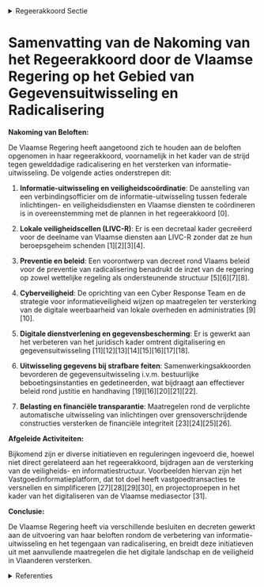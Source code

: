 

<details>
        <summary>Regeerakkoord Sectie </summary>
        <p>3.4 Dankzij een gecoördineerde uitwisseling van gegevens De strijd tegen gewelddadige radicalisering en extremisme heeft aangetoond dat ook de Vlaamse overheid, en al haar diensten en voorzieningen, gebaat zijn bij een vlotte informatie-uitwisseling met de federale inlichtingen- en veiligheidsdiensten, maar ook bijvoorbeeld met de lokale overheden. Informatie-uitwisseling tussen de verschillende niveaus is evenwel ook nodig in een ruimere context dan gewelddadige radicalisering en extremisme. We creëren een decretaal kader zodat medewerkers van Vlaamse diensten en voorzieningen kunnen deelnemen aan een LIVC-R zonder dat ze daarbij hun eventuele beroepsgeheim schenden. Om de informatiepositie van de Vlaamse overheid te versterken, wordt een verbindings-officier met veiligheidsmachtiging geïnstal-leerd, die de informatie-uitwisseling tussen federale inlichtingen- en veiligheidsdiensten en diensten en voorzieningen van de Vlaamse overheid coördineert. Dit betekent dat de reeds bestaande informatiestromen blijven bestaan, maar dat de verbindingsofficier ook in kennis wordt gesteld van deze informatie zodat die een globaal beeld kan vormen. </p>
        </details> 

# Samenvatting van de Nakoming van het Regeerakkoord door de Vlaamse Regering op het Gebied van Gegevensuitwisseling en Radicalisering

**Nakoming van Beloften:**

De Vlaamse Regering heeft aangetoond zich te houden aan de beloften opgenomen in haar regeerakkoord, voornamelijk in het kader van de strijd tegen gewelddadige radicalisering en het versterken van informatie-uitwisseling. De volgende acties onderstrepen dit:

1. **Informatie-uitwisseling en veiligheidscoördinatie**: De aanstelling van een verbindingsofficier om de informatie-uitwisseling tussen federale inlichtingen- en veiligheidsdiensten en Vlaamse diensten te coördineren is in overeenstemming met de plannen in het regeerakkoord \[0\].

2. **Lokale veiligheidscellen (LIVC-R)**: Er is een decretaal kader gecreëerd voor de deelname van Vlaamse diensten aan LIVC-R zonder dat ze hun beroepsgeheim schenden \[1\]\[2\]\[3\]\[4\].

3. **Preventie en beleid**: Een voorontwerp van decreet rond Vlaams beleid voor de preventie van radicalisering benadrukt de inzet van de regering op zowel wettelijke regeling als ondersteunende structuur \[5\]\[6\]\[7\]\[8\].

4. **Cyberveiligheid**: De oprichting van een Cyber Response Team en de strategie voor informatieveiligheid wijzen op maatregelen ter versterking van de digitale weerbaarheid van lokale overheden en administraties \[9\]\[10\].

5. **Digitale dienstverlening en gegevensbescherming**: Er is gewerkt aan het verbeteren van het juridisch kader omtrent digitalisering en gegevensuitwisseling \[11\]\[12\]\[13\]\[14\]\[15\]\[16\]\[17\]\[18\].

6. **Uitwisseling gegevens bij strafbare feiten**: Samenwerkingsakkoorden bevorderen de gegevensuitwisseling i.v.m. bestuurlijke beboetingsinstanties en gedetineerden, wat bijdraagt aan effectiever beleid rond justitie en handhaving \[19\]\[16\]\[20\]\[21\]\[22\].

7. **Belasting en financiële transparantie**: Maatregelen rond de verplichte automatische uitwisseling van inlichtingen over grensoverschrijdende constructies versterken de financiële integriteit \[23\]\[24\]\[25\]\[26\].

**Afgeleide Activiteiten:**

Bijkomend zijn er diverse initiatieven en reguleringen ingevoerd die, hoewel niet direct gerelateerd aan het regeerakkoord, bijdragen aan de versterking van de veiligheids- en informatiestructuur. Voorbeelden hiervan zijn het Vastgoedinformatieplatform, dat tot doel heeft vastgoedtransacties te versnellen en simplificeren \[27\]\[28\]\[29\]\[30\], en projectoproepen in het kader van het digitaliseren van de Vlaamse mediasector \[31\].

**Conclusie:**

De Vlaamse Regering heeft via verschillende besluiten en decreten gewerkt aan de uitvoering van haar beloften rondom de verbetering van informatie-uitwisseling en het tegengaan van radicalisering, en breidt deze initiatieven uit met aanvullende maatregelen die het digitale landschap en de veiligheid in Vlaanderen versterken.

<details>
        <summary> Referenties</summary>
        **[\[0\]](http://themis.vlaanderen.be/id/resource/9f4d4c60-492a-11ec-94bb-99a9d1e168fe)** : **(2020-02-21)** Aanstellen van een verbindingsofficier met veiligheidsmachtiging   Om de informatiepositie van de Vlaamse overheid te versterken, wijst  de Vlaamse Regering een verbindingsofficier  van de geïntegreer... 

**[\[1\]](http://themis.vlaanderen.be/id/resource/a96d8f70-4925-11ec-94bb-99a9d1e168fe)** : **(2020-12-18)** Vlaamse deelname aan lokale integrale veiligheidscellen rond radicalisme, extremisme en terrorisme Voorontwerp van decreet houdende de machtiging van de Vlaamse deelnemers aan en de regeling van de mo... 

**[\[2\]](http://themis.vlaanderen.be/id/resource/bff8d9d0-4924-11ec-94bb-99a9d1e168fe)** : **(2021-03-05)** Vlaamse deelname aan lokale integrale veiligheidscellen rond radicalisme, extremisme en terrorisme: machtigingsdecreet Ontwerpdecreet houdende de machtiging van de Vlaamse deelnemers aan en de regelin... 

**[\[3\]](http://themis.vlaanderen.be/id/resource/d4ee8f50-8a7a-11ec-b92e-970acd8c80b9)** : **(2020-10-30)** Lokale integrale veiligheidscellen rond radicalisme, extremisme en terrorisme: regeling modaliteiten deelname Vlaamse leden Voorontwerp van decreet houdende de machtiging van de Vlaamse deelnemers aan... 

**[\[4\]](http://themis.vlaanderen.be/id/resource/d43a5e70-4927-11ec-94bb-99a9d1e168fe)** : **(2020-07-17)** Lokale integrale veiligheidscellen rond radicalisme, extremisme en terrorisme (LIVC): regeling modaliteiten deelname Voorontwerp van decreet houdende de machtiging van de Vlaamse deelnemers aan en de ... 

**[\[5\]](http://themis.vlaanderen.be/id/nieuwsbericht/64A3E4942D77B42474D4F799)** : **(2023-07-07)** Voorontwerp van decreet Vlaams beleid voor preventie radicalisering, extremisme, terrorisme en negatieve polarisatie Voorontwerp van decreet over het Vlaamse beleid voor de preventie van gewelddadige ... 

**[\[6\]](http://themis.vlaanderen.be/id/nieuwsbericht/6513D2433605E1AC863C032B)** : **(2023-09-29)** Voorontwerp van decreet Vlaams beleid voor preventie radicalisering, extremisme, terrorisme en schadelijke polarisatie Voorontwerp van decreet over het Vlaamse beleid voor de preventie van gewelddadig... 

**[\[7\]](http://themis.vlaanderen.be/id/nieuwsbericht/657050DBE2E2C9E5814BECFD)** : **(2023-12-08)** Ontwerpdecreet Vlaams beleid voor preventie radicalisering, extremisme, terrorisme en schadelijke polarisatie Ontwerpdecreet over het Vlaamse beleid voor de preventie van gewelddadige radicalisering, ... 

**[\[8\]](http://themis.vlaanderen.be/id/nieuwsbrief-info/60A3B2AA364ED90008000362)** : **(2021-05-21)** Vlaamse deelname aan lokale integrale veiligheidscellen rond radicalisme, extremisme en terrorisme: machtigingsdecreet Bekrachtiging en afkondiging van het decreet houdende de machtiging van de Vlaams... 

**[\[9\]](http://themis.vlaanderen.be/id/nieuwsbrief-info/63BE78B9D6588B87B5E5CFE6)** : **(2023-01-13)** Verhoogde dreiging op vlak informatieveiligheid: opstart coördinerend Cyber Response Team lokale overheden en versnelde investeringen VO-strategie informatieveiligheid A. Opstart coördinerend Cyber Re... 

**[\[10\]](http://themis.vlaanderen.be/id/nieuwsbrief-info/61669965364ED90009000493)** : **(2021-10-15)** Strategie voor Informatieveiligheid binnen (de dienstverlening van) de Vlaamse overheid   De Vlaamse Regering keurt de Strategie voor Informatieveiligheid goed zoals voorgesteld door het Stuurorgaan v... 

**[\[11\]](http://themis.vlaanderen.be/id/nieuwsbericht/6494393E2D77B42474D4DB93)** : **(2023-06-23)** Versterking juridisch kader digitalisering dienstverlening Vlaamse instanties: wijzigingsdecreet Bekrachtiging en afkondiging van het decreet tot wijziging van het decreet van 18 juli 2008 betreffende... 

**[\[12\]](http://themis.vlaanderen.be/id/resource/d3e24f70-8a7a-11ec-b92e-970acd8c80b9)** : **(2020-10-30)** Gegevensverwerking en informatie-uitwisseling gedetineerden: wijzigingsdecreet Ontwerpdecreet tot wijziging van het decreet van 8 maart 2013 betreffende de organisatie van hulp- en dienstverlening aan... 

**[\[13\]](http://themis.vlaanderen.be/id/nieuwsbrief-info/63A1768ADBF1CAE8110220B4)** : **(2022-12-23)** Versterking juridisch kader digitalisering dienstverlening Vlaamse instanties: wijzigingsdecreet Voorontwerp van decreet tot wijziging van het decreet van 18 juli 2008 betreffende het elektronische be... 

**[\[14\]](http://themis.vlaanderen.be/id/nieuwsbericht/6442334ECA1CB15B58CF4920)** : **(2023-04-21)** Versterking juridisch kader digitalisering dienstverlening Vlaamse instanties: wijzigingsdecreet Ontwerpdecreet tot wijziging van het decreet van 18 juli 2008 betreffende het elektronische bestuurlijk... 

**[\[15\]](http://themis.vlaanderen.be/id/nieuwsbericht/63EC962A2E929B312AB5D9BD)** : **(2023-02-17)** Versterking juridisch kader digitalisering dienstverlening Vlaamse instanties: wijzigingsdecreet Voorontwerp van decreet tot wijziging van het decreet van 18 juli 2008 betreffende het elektronische be... 

**[\[16\]](http://themis.vlaanderen.be/id/resource/d7901920-4927-11ec-94bb-99a9d1e168fe)** : **(2020-07-17)** Decreet organisatie gegevensverwerking en informatie-uitwisseling gedetineerden: wijziging Voorontwerp van decreet tot wijziging van het decreet van 8 maart 2013 betreffende de organisatie van hulp- e... 

**[\[17\]](http://themis.vlaanderen.be/id/nieuwsbrief-info/60E42297364ED900080007C3)** : **(2021-07-09)** Draaiboek en vraag- en antwoordfiche lokale integrale veiligheidscellen inzake radicalisme, extremisme en terrorisme (LIVC R) 

**[\[18\]](http://themis.vlaanderen.be/id/resource/cf32ea30-4929-11ec-94bb-99a9d1e168fe)** : **(2020-04-24)** Decreet organisatie gegevensverwerking en informatie-uitwisseling gedetineerden: wijziging Voorontwerp van decreet tot wijziging van het decreet van 8 maart 2013 betreffende de organisatie van hulp- e... 

**[\[19\]](http://themis.vlaanderen.be/id/nieuwsbericht/641185783335D329E25ECD65)** : **(2023-03-17)** Samenwerkingsakkoord uitwisseling gegevens tussen Openbaar Ministerie en een Vlaamse bestuurlijke beboetingsinstantie Ontwerp van samenwerkingsakkoord tussen de Federale Staat, de Vlaamse Gemeenschap ... 

**[\[20\]](http://themis.vlaanderen.be/id/nieuwsbrief-info/63983790C2B90D4571CF8683)** : **(2022-12-16)** Gegevensdeling hulp- en dienstverlening aan gedetineerden Voorontwerp van besluit van de Vlaamse Regering tot regeling van de gegevensverwerking en informatie-uitwisseling, vermeld in hoofdstuk 4 van ... 

**[\[21\]](http://themis.vlaanderen.be/id/nieuwsbericht/645CDBD08E8235823F6B763A)** : **(2023-05-12)** Gegevensdeling hulp- en dienstverlening aan gedetineerden Ontwerpbesluit van de Vlaamse Regering tot regeling van de gegevensverwerking en informatie-uitwisseling, vermeld in hoofdstuk 4 van het decre... 

**[\[22\]](http://themis.vlaanderen.be/id/resource/d71bdae0-4924-11ec-94bb-99a9d1e168fe)** : **(2021-02-26)** Wijzigingsdecreet organisatie hulp- en dienstverlening gedetineerden wat gegevensverwerking en informatie-uitwisseling betreft Bekrachtiging en afkondiging van het decreet tot wijziging van het decree... 

**[\[23\]](http://themis.vlaanderen.be/id/resource/65b091c0-4929-11ec-94bb-99a9d1e168fe)** : **(2020-05-15)** Verplichte automatische uitwisseling van inlichtingen over meldingsplichtige grensoverschrijdende constructies Voorontwerp van decreet tot wijziging van het decreet van 21 juni 2013 betreffende de adm... 

**[\[24\]](http://themis.vlaanderen.be/id/resource/837a57d0-492a-11ec-94bb-99a9d1e168fe)** : **(2020-03-06)** Verplichte automatische uitwisseling van inlichtingen over meldingsplichtige grensoverschrijdende constructies Voorontwerp van decreet tot wijziging van het decreet van 21 juni 2013 betreffende de adm... 

**[\[25\]](http://themis.vlaanderen.be/id/resource/753f07e0-4927-11ec-94bb-99a9d1e168fe)** : **(2020-09-18)** Automatische uitwisseling gegevens en inlichtingen meldingsplichtige grensoverschrijdende constructie Voorontwerp van besluit van de Vlaamse Regering tot wijziging van het besluit van de Vlaamse Reger... 

**[\[26\]](http://themis.vlaanderen.be/id/resource/643b5e40-4926-11ec-94bb-99a9d1e168fe)** : **(2020-12-04)** Automatische uitwisseling gegevens en inlichtingen meldingsplichtige grensoverschrijdende constructie in kader van belastingen Ontwerpbesluit van de Vlaamse Regering tot wijziging van het besluit van ... 

**[\[27\]](http://themis.vlaanderen.be/id/nieuwsbericht/64AE80200592342F299DBA45)** : **(2023-07-14)** Voorontwerp van decreet over het Vastgoedinformatieplatform Voorontwerp van decreet over het Vastgoedinformatieplatform  Na adviezen van de SERV, van de VTC en van de GBA, hecht de Vlaamse Regering op... 

**[\[28\]](http://themis.vlaanderen.be/id/nieuwsbrief-info/635A8F7B1EA6B745D23CCB56)** : **(2022-10-28)** Naar een kader voor het Vlaams kennisveiligheidsbeleid 

**[\[29\]](http://themis.vlaanderen.be/id/nieuwsbrief-info/60A4C483364ED90008000384)** : **(2021-05-21)** Preventie gewelddadige radicalisering, extremisme, terrorisme en polarisatie Ontwerp van actieplan ter preventie van gewelddadige radicalisering, extremisme, terrorisme en polarisatie 2020-2024  De Vl... 

**[\[30\]](http://themis.vlaanderen.be/id/nieuwsbericht/65536D198265E66451D4C993)** : **(2023-11-17)** Voorontwerp van decreet over het Vastgoedinformatieplatform Ontwerpdecreet over het Vastgoedinformatieplatform  Na advies van de Raad van State hecht de Vlaamse Regering haar definitieve goedkeuring a... 

**[\[31\]](http://themis.vlaanderen.be/id/nieuwsbrief-info/61B9B878364ED90008000045)** : **(2021-12-17)** Plan Vlaamse Veerkracht: Projectoproepen desinformatie en digitale transformatie Projectoproepen desinformatie en digitale transformatie in kader van het relanceplan digitale transformatie en innovati... 
        </details> 

